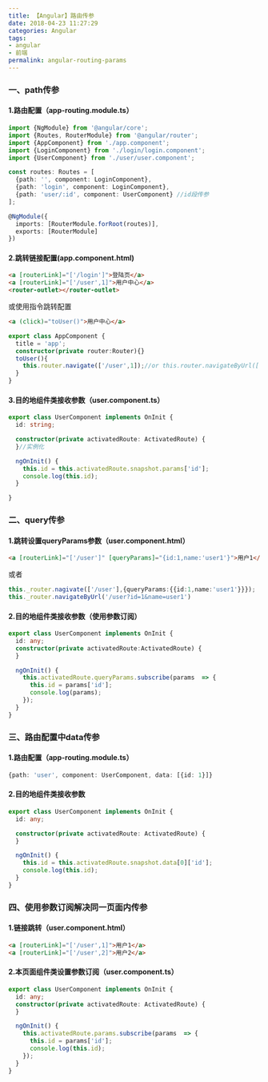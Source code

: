 ```yaml
---
title: 【Angular】路由传参
date: 2018-04-23 11:27:29
categories: Angular
tags:
- angular
- 前端
permalink: angular-routing-params
---
```

### 一、path传参
#### 1.路由配置（app-routing.module.ts）
```typescript
import {NgModule} from '@angular/core';
import {Routes, RouterModule} from '@angular/router';
import {AppComponent} from './app.component';
import {LoginComponent} from './login/login.component';
import {UserComponent} from './user/user.component';

const routes: Routes = [
  {path: '', component: LoginComponent},
  {path: 'login', component: LoginComponent},
  {path: 'user/:id', component: UserComponent} //id段传参
];

@NgModule({
  imports: [RouterModule.forRoot(routes)],
  exports: [RouterModule]
})
```
<!--more-->
#### 2.跳转链接配置(app.component.html)
```html
<a [routerLink]="['/login']">登陆页</a>
<a [routerLink]="['/user',1]">用户中心</a>
<router-outlet></router-outlet>
```
或使用指令跳转配置
```html
<a (click)="toUser()">用户中心</a>
```
```typescript
export class AppComponent {
  title = 'app';
  constructor(private router:Router){}
  toUser(){
    this.router.navigate(['/user',1]);//or this.router.navigateByUrl(['/user/1'])
  }
}
```

#### 3.目的地组件类接收参数（user.component.ts）
```typescript
export class UserComponent implements OnInit {
  id: string;

  constructor(private activatedRoute: ActivatedRoute) {
  }//实例化

  ngOnInit() {
    this.id = this.activatedRoute.snapshot.params['id'];
    console.log(this.id);
  }

}
```

### 二、query传参
#### 1.跳转设置queryParams参数（user.component.html）
```html
<a [routerLink]="['/user']" [queryParams]="{id:1,name:'user1'}">用户1</a>
```
或者
```typescript
this._router.nagivate(['/user'],{queryParams:{{id:1,name:'user1'}}});
this._router.navigateByUrl('/user?id=1&name=user1')
```
#### 2.目的地组件类接收参数（使用参数订阅）
```typescript
export class UserComponent implements OnInit {
  id: any;
  constructor(private activatedRoute:ActivatedRoute) {
  }

  ngOnInit() {
    this.activatedRoute.queryParams.subscribe(params  => {
      this.id = params['id'];
      console.log(params);
    });
  }
}
```

### 三、路由配置中data传参
#### 1.路由配置（app-routing.module.ts）
```typescript
{path: 'user', component: UserComponent, data: [{id: 1}]}
```
#### 2.目的地组件类接收参数
```typescript
export class UserComponent implements OnInit {
  id: any;

  constructor(private activatedRoute: ActivatedRoute) {
  }

  ngOnInit() {
    this.id = this.activatedRoute.snapshot.data[0]['id'];
    console.log(this.id);
  }
}
```

### 四、使用参数订阅解决同一页面内传参
#### 1.链接跳转（user.component.html）
```html
<a [routerLink]="['/user',1]">用户1</a>
<a [routerLink]="['/user',2]">用户2</a>
```
#### 2.本页面组件类设置参数订阅（user.component.ts）
```typescript
export class UserComponent implements OnInit {
  id: any;
  constructor(private activatedRoute: ActivatedRoute) {
  }

  ngOnInit() {
    this.activatedRoute.params.subscribe(params  => {
      this.id = params['id'];
      console.log(this.id);
    });
  }
}
```

